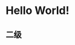 #  Hello World! 
## 二级
[^RUNOOB]: 菜鸟教程 -- 学的不仅是技术，更是梦想！！！
1.第一项
    1.1
        2.2
            3.3
                4.4
